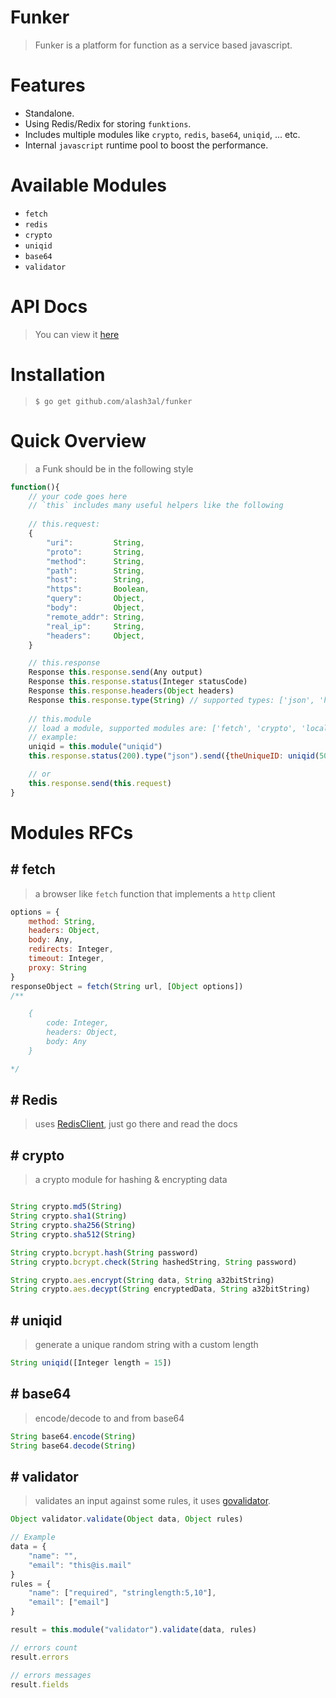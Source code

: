 Funker
=======
> Funker is a platform for function as a service based javascript.

Features
========
- Standalone.
- Using Redis/Redix for storing `funktions`.
- Includes multiple modules like `crypto`, `redis`, `base64`, `uniqid`, ... etc.
- Internal `javascript` runtime pool to boost the performance.

Available Modules
==================
- `fetch`
- `redis`
- `crypto`
- `uniqid`
- `base64`
- `validator`

API Docs
========
> You can view it [here](https://documenter.getpostman.com/view/2408647/RzfZQDJF)

Installation
=============
> `$ go get github.com/alash3al/funker`

Quick Overview
===============
> a Funk should be in the following style
```js
function(){
    // your code goes here
    // `this` includes many useful helpers like the following
    
    // this.request: 
    {
        "uri":         String,
        "proto":       String,
        "method":      String,
        "path":        String,
        "host":        String,
        "https":       Boolean,
        "query":       Object,
        "body":        Object,
        "remote_addr": String,
        "real_ip":     String,
        "headers":     Object,
    }

    // this.response
    Response this.response.send(Any output)
    Response this.response.status(Integer statusCode)
    Response this.response.headers(Object headers)
    Response this.response.type(String) // supported types: ['json', 'html']
    
    // this.module
    // load a module, supported modules are: ['fetch', 'crypto', 'localStorage', 'uniqid', 'base64']
    // example:
    uniqid = this.module("uniqid")
    this.response.status(200).type("json").send({theUniqueID: uniqid(50)})

    // or
    this.response.send(this.request)
}
```

Modules RFCs
============
## # fetch
> a browser like `fetch` function that implements a `http` client
```js
options = {
    method: String,
    headers: Object,
    body: Any,
    redirects: Integer,
    timeout: Integer,
    proxy: String
}
responseObject = fetch(String url, [Object options])
/**

    {
        code: Integer,
        headers: Object,
        body: Any
    }

*/
```

## # Redis
> uses [RedisClient](https://godoc.org/github.com/go-redis/redis#Client), just go there and read the docs


## # crypto
> a crypto module for hashing & encrypting data
```js

String crypto.md5(String)
String crypto.sha1(String)
String crypto.sha256(String)
String crypto.sha512(String)

String crypto.bcrypt.hash(String password)
String crypto.bcrypt.check(String hashedString, String password)

String crypto.aes.encrypt(String data, String a32bitString)
String crypto.aes.decypt(String encryptedData, String a32bitString)

```

## # uniqid
> generate a unique random string with a custom length
```js
String uniqid([Integer length = 15])
```

## # base64
> encode/decode to and from base64
```js
String base64.encode(String)
String base64.decode(String)
```

## # validator
> validates an input against some rules, it uses [govalidator](https://github.com/asaskevich/govalidator).
```js
Object validator.validate(Object data, Object rules)

// Example
data = {
    "name": "",
    "email": "this@is.mail"
}
rules = {
    "name": ["required", "stringlength:5,10"],
    "email": ["email"]
}

result = this.module("validator").validate(data, rules)

// errors count
result.errors

// errors messages
result.fields
```
